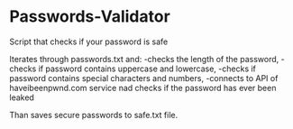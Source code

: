 # Passwords-Validator

Script that checks if your password is safe

Iterates through passwords.txt and: -checks the length of the password,
-checks if password contains uppercase and lowercase,
-checks if password contains special characters and numbers,
-connects to API of haveibeenpwnd.com service nad checks if the password has ever been leaked

Than saves secure passwords to safe.txt file.
